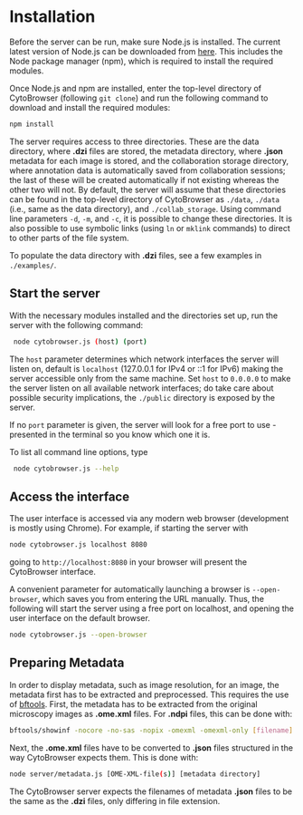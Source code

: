 # Installation
Before the server can be run, make sure Node.js is installed. The current latest version of Node.js can be downloaded from [here](https://nodejs.org/en/download/). This includes the Node package manager (npm), which is required to install the required modules. 

Once Node.js and npm are installed, enter the top-level directory of CytoBrowser (following `git clone`) and run the following command to download and install the required modules:

```bash
npm install
```

The server requires access to three directories. These are the data directory, where **.dzi** files are stored, the metadata directory, where **.json** metadata for each image is stored, and the collaboration storage directory, where annotation data is automatically saved from collaboration sessions; the last of these will be created automatically if not existing whereas the other two will not. 
By default, the server will assume that these directories can be found in the top-level directory of CytoBrowser as `./data`, `./data` (i.e., same as the data directory), and `./collab_storage`. 
Using command line parameters `-d`, `-m`, and `-c`, it is possible to change these directories. It is also possible to use symbolic links (using `ln` or `mklink` commands) to direct to other parts of the file system.

To populate the data directory with **.dzi** files, see a few examples in `./examples/`.


## Start the server
With the necessary modules installed and the directories set up, run the server with the following command:

```bash
 node cytobrowser.js (host) (port) 
```

The `host` parameter determines which network interfaces the server will listen on, default is `localhost` (127.0.0.1 for IPv4 or ::1 for IPv6) making the server accessible only from the same machine. Set `host` to `0.0.0.0` to make the server listen on all available network interfaces; do take care about possible security implications, the `./public` directory is exposed by the server.

If no `port` parameter is given, the server will look for a free port to use - presented in the terminal so you know which one it is.

To list all command line options, type
```bash
 node cytobrowser.js --help 
```

## Access the interface

The user interface is accessed via any modern web browser (development is mostly using Chrome).
For example, if starting the server with 
```bash
node cytobrowser.js localhost 8080
```
going to `http://localhost:8080` in your browser will present the CytoBrowser interface.

A convenient parameter for automatically launching a browser is `--open-browser`, which saves you from entering the URL manually.
Thus, the following will start the server using a free port on localhost, and opening the user interface on the default browser. 
```bash
node cytobrowser.js --open-browser
```


## Preparing Metadata

In order to display metadata, such as image resolution, for an image, the metadata first has to be extracted and preprocessed. This requires the use of [bftools](https://docs.openmicroscopy.org/bio-formats/latest/users/comlinetools/index.html). First, the metadata has to be extracted from the original microscopy images as **.ome.xml** files. For **.ndpi** files, this can be done with:

```bash
bftools/showinf -nocore -no-sas -nopix -omexml -omexml-only [filename].ndpi > [filename].ome.xml
```

Next, the **.ome.xml** files have to be converted to **.json** files structured in the way CytoBrowser expects them.
This is done with:
```bash
node server/metadata.js [OME-XML-file(s)] [metadata directory]
```

The CytoBrowser server expects the filenames of metadata **.json** files to be the same as the **.dzi** files, only differing in file extension.
